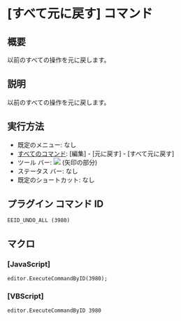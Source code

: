 # \[すべて元に戻す\] コマンド

## 概要

以前のすべての操作を元に戻します。

## 説明

以前のすべての操作を元に戻します。

## 実行方法

- 既定のメニュー: なし
- [すべてのコマンド](../../glossary/allcommands): \[編集\] \- \[元に戻す\] \- \[すべて元に戻す\]
- ツール バー: ![](../../images/editundo..png) (矢印の部分)
- ステータス バー: なし
- 既定のショートカット: なし

## プラグイン コマンド ID

```
EEID_UNDO_ALL (3980)
```

## マクロ

### \[JavaScript\]

```
editor.ExecuteCommandByID(3980);
```

### \[VBScript\]

```
editor.ExecuteCommandByID 3980
```
